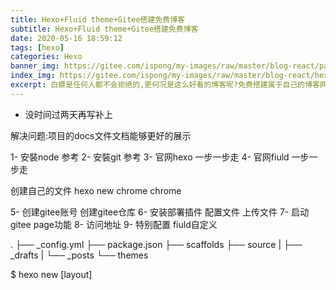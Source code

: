 ```yaml
---
title: Hexo+Fluid theme+Gitee搭建免费博客
subtitle: Hexo+Fluid theme+Gitee搭建免费博客
date: 2020-05-16 18:59:12
tags: [hexo]
categories: Hexo
banner_img: https://gitee.com/ispong/my-images/raw/master/blog-react/page.png
index_img: https://gitee.com/ispong/my-images/raw/master/blog-react/hexo/hexo.png
excerpt: 白嫖是任何人都不会拒绝的,更何况是这么好看的博客呢?免费搭建属于自己的博客网站,是时候白嫖一波马云爸爸了.
---
```


- 没时间过两天再写补上

解决问题:项目的docs文件文档能够更好的展示

1- 安裝node  参考
2- 安裝git   参考
3- 官网hexo  一步一步走
4- 官网fiuld 一步一步走

创建自己的文件
hexo new chrome chrome


5- 创建gitee账号 创建gitee仓库
6- 安装部署插件 配置文件 上传文件
7- 启动gitee page功能
8- 访问地址
9- 特别配置 fiuld自定义

.
├── _config.yml
├── package.json
├── scaffolds
├── source
|   ├── _drafts
|   └── _posts
└── themes


$ hexo new [layout] <title>

$ hexo generate

$ hexo publish [layout] <filename>

$ hexo new page about

$ hexo deploy


1- npm install -g hexo-cli
2- hexo init docs
3- cd docs
4- npm install
5- update .ignore
6- update github ci
6- hexo server


sudo: false
language: node_js
node_js:
  - 10 # use nodejs v10 LTS
cache: npm
branches:
  only:
    - master # build master branch only
before_install:
  - cd ./docs
  - npm install -g hexo-cli
install:
  - npm install
script:
  - hexo clean
  - hexo generate # generate static files
deploy:
  provider: pages
  skip-cleanup: true
  github-token: $GH_TOKEN
  keep-history: true
  on:
    branch: master
  local-dir: ./docs/public
